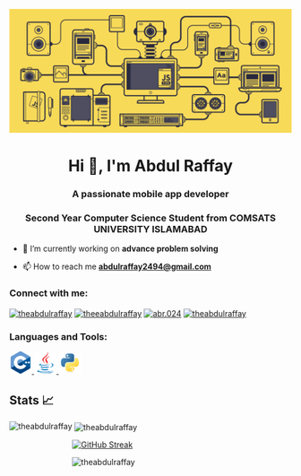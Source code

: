 ![MasterHead](https://raw.githubusercontent.com/muhammadnurulahsan/muhammadnurulahsan/main/ahsan.gif)
<h1 align="center">Hi 👋, I'm Abdul Raffay</h1>
<h3 align="center">A passionate mobile app developer</h3>
<h3 align="center">Second Year Computer Science Student from COMSATS UNIVERSITY ISLAMABAD</h3>

- 🔭 I’m currently working on **advance problem solving**

- 📫 How to reach me **abdulraffay2494@gmail.com**

<h3 align="left">Connect with me:</h3>
<p align="left">
<a href="https://twitter.com/theabdulraffay" target="blank"><img align="center" src="https://raw.githubusercontent.com/rahuldkjain/github-profile-readme-generator/master/src/images/icons/Social/twitter.svg" alt="theabdulraffay" height="30" width="40" /></a>
<a href="https://linkedin.com/in/theeabdulraffay" target="blank"><img align="center" src="https://raw.githubusercontent.com/rahuldkjain/github-profile-readme-generator/master/src/images/icons/Social/linked-in-alt.svg" alt="theeabdulraffay" height="30" width="40" /></a>
<a href="https://instagram.com/abr.024" target="blank"><img align="center" src="https://raw.githubusercontent.com/rahuldkjain/github-profile-readme-generator/master/src/images/icons/Social/instagram.svg" alt="abr.024" height="30" width="40" /></a>
<a href="https://www.leetcode.com/theabdulraffay" target="blank"><img align="center" src="https://raw.githubusercontent.com/rahuldkjain/github-profile-readme-generator/master/src/images/icons/Social/leet-code.svg" alt="theabdulraffay" height="30" width="40" /></a>
</p>

<h3 align="left">Languages and Tools:</h3>
<p align="left"> <a href="https://www.w3schools.com/cpp/" target="_blank" rel="noreferrer"> <img src="https://raw.githubusercontent.com/devicons/devicon/master/icons/cplusplus/cplusplus-original.svg" alt="cplusplus" width="40" height="40"/> </a> <a href="https://www.java.com" target="_blank" rel="noreferrer"> <img src="https://raw.githubusercontent.com/devicons/devicon/master/icons/java/java-original.svg" alt="java" width="40" height="40"/> </a> <a href="https://www.python.org" target="_blank" rel="noreferrer"> <img src="https://raw.githubusercontent.com/devicons/devicon/master/icons/python/python-original.svg" alt="python" width="40" height="40"/> </a> </p>

## Stats 📈
<p><img height=180em align="left" src="https://github-readme-stats.vercel.app/api/top-langs?username=theabdulraffay&langs_count=10&hide=cmake,html&theme=github_dark&show_icons=true&locale=en&layout=compact" alt="theabdulraffay" /></p>

<p>&nbsp;<img height=180em align="center" src="https://github-readme-stats.vercel.app/api?username=theabdulraffay&theme=github_dark&count_private=true&show_icons=true&locale=en" alt="theabdulraffay" /></p> 

[![GitHub Streak](https://streak-stats.demolab.com/?user=theabdulraffay&&theme=github-dark-blue)](https://git.io/streak-stats)

<p align="left"> <img src="https://komarev.com/ghpvc/?username=theabdulraffay&label=Profile%20views&color=0e75b6&style=flat" alt="theabdulraffay" /> </p>
